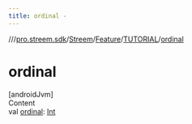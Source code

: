 ```yaml
---
title: ordinal -
---
```

//[<root>](../../../../../index.md)/[pro.streem.sdk](../../../index.md)/[Streem](../../index.md)/[Feature](../index.md)/[TUTORIAL](index.md)/[ordinal](ordinal.md)



# ordinal  
[androidJvm]  
Content  
val [ordinal](ordinal.md): [Int](https://kotlinlang.org/api/latest/jvm/stdlib/kotlin/-int/index.html)  



